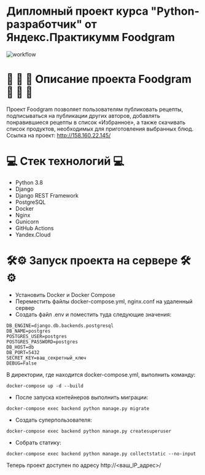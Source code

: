 # Дипломный проект курса "Python-разработчик" от Яндекс.Практикумм Foodgram
![workflow](https://github.com/chumanastasia/foodgram-project-react/actions/workflows/workflow.yml/badge.svg)

# 🍱 🥗 🍜 Описание проекта Foodgram 🍱 🥗 🍜
Проект Foodgram позволяет пользователям публиковать рецепты, подписываться на публикации других авторов, добавлять понравившиеся рецепты в список «Избранное», а также скачивать список продуктов, необходимых для приготовления выбранных блюд.
Ccылка на проект: http://158.160.22.145/
# 💻 Стек технологий 💻
 - Python 3.8
 - Django 
 - Django REST Framework
 - PostgreSQL
 - Docker
 - Nginx
 - Gunicorn
 - GitHub Actions
 - Yandex.Cloud

# 🛠️⚙️ Запуск проекта на сервере 🛠️⚙️
- Установить Docker и Docker Compose
- Переместить файлы docker-compose.yml, nginx.conf на удаленный сервер
- Создать файл .env  и поместить туда следующие значения:
```commandline
DB_ENGINE=django.db.backends.postgresql
DB_NAME=postgres
POSTGRES_USER=postgres
POSTGRES_PASSWORD=postgres
DB_HOST=db
DB_PORT=5432
SECRET_KEY=ваш_секретный_ключ
DEBUG=False
```
В директории, где находится docker-compose.yml, выполнить команду:
```commandline
docker-compose up -d --build
```
- После запуска контейнеров выполнить миграции:
```commandline
docker-compose exec backend python manage.py migrate
```
- Создать суперпользователя:
```commandline
docker-compose exec backend python manage.py createsuperuser
```
- Собрать статику:
```commandline
docker-compose exec backend python manage.py collectstatic --no-input
```
Теперь проект доступен по адресу http://<ваш_IP_адрес>/ 